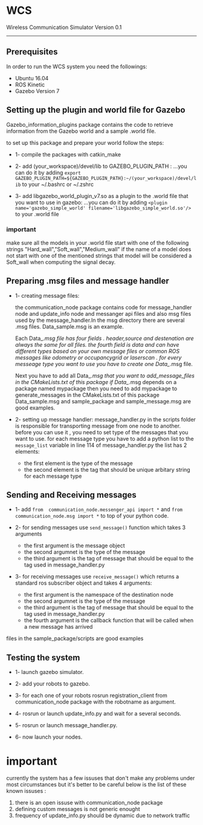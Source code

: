 # WCS
Wireless Communication Simulator Version 0.1

---

## Prerequisites

In order to run the WCS system you need the followings:
* Ubuntu 16.04
* ROS Kinetic
* Gazebo Version 7 

## Setting up the plugin and world file for Gazebo

Gazebo_information_plugins package contains the code to retrieve information from the Gazebo world
and a sample .world file.

to set up this package and prepare your world follow the steps:

* 1- compile the packages with catkin_make

* 2- add (your_workspace)/devel/lib to GAZEBO_PLUGIN_PATH :
...you can do it by adding `export GAZEBO_PLUGIN_PATH=${GAZEBO_PLUGIN_PATH}:~/(your_workspace)/devel/lib` to your ~/.bashrc or ~/.zshrc

* 3- add libgazebo_world_plugin_v7.so as a plugin to the .world file that you want to use in gazebo:
...you can do it by adding `<plugin name='gazebo_simple_world' filename='libgazebo_simple_world.so'/>` to your .world file

### important
make sure all the models in your .world file start with one of the following strings "Hard_wall","Soft_wall","Medium_wall" if the name of a model does not start with one of the mentioned strings that model will be considered a Soft_wall when computing the signal decay.



## Preparing .msg files and message handler


* 1- creating message files:

  the communication_node package contains code for message_handler node and update_info node and messanger api files and also msg files used by the message_handler.In the msg directory there are several .msg files. Data_sample.msg is an example.

  Each Data_*.msg file has four fields . header,source and destenation are always the same for all files. the fourth field is data and can have different types based on your own message files or common ROS messages like odometry or occupancygrid or laserscan .
  for every messeage type you want to use you have to create one Data_*.msg file.

  Next you have to add all Data_*.msg that you want to add_message_files in the CMakeLists.txt of this package if Data_*.msg depends on a package named mypackage then you need to add mypackage to generate_messages in the CMakeLists.txt of this package 
  Data_sample.msg and sample_package and sample_message.msg are good examples.

* 2- setting up message handler:
  message_handler.py in the scripts folder is responsible for transporting message from one node to another.
  before you can use it , you need to set type of the messages that you want to use.
  for each message type you have to add a python list to the `message_list` variable in line 114 of message_handler.py
  the list has 2 elements:

  * the first element is the type of the message 
  * the second element is the tag that should be unique arbitary string for each message type 




## Sending and Receiving messages


* 1- add `from  communication_node.messenger_api import *` and `from communication_node.msg import *` to top of your python code.


* 2- for sending messages use `send_message()` function which takes 3 arguments
  * the first argument is the message object
  * the second argumnet is the type of the message 
  * the third argument is the tag of message that should be equal to the tag used in message_handler.py


* 3- for receiving messages use `receive_message()` which returns a standard ros subscriber object and takes 4 arguments:
  * the first argument is the namespace of the destination node
  * the second argumnet is the type of the message 
  * the third argument is the tag of message that should be equal to the tag used in message_handler.py
  * the fourth argument is the callback function that will be called when a new message has arrived

files in the sample_package/scripts are good examples


## Testing the system

* 1- launch gazebo simulator.

* 2- add your robots to gazebo.

* 3- for each one of your robots rosrun registration_client from communication_node package with the robotname as argument.

* 4- rosrun or launch update_info.py and wait for a several seconds.
  
* 5- rosrun or launch message_handler.py.

* 6- now launch your nodes.



# important 

currently the system has a few issuses that don't make any problems under most circumstances but it's better to be careful 
below is the list of these known issuses :
1. there is an open issuse with communication_node package
2. defining custom messages is not generic enought
3. frequency of update_info.py should be dynamic due to network traffic 
